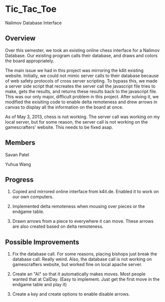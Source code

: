 Tic\_Tac\_Toe
=============

Nalimov Database Interface

Overview
--------

Over this semester, we took an existing online chess interface for a Nalimov Database. Our existing program calls their database, and draws and colors the board appropriately.

The main issue we had in this project was mirroring the k4it existing website. Initially, we could not mimic server calls to their database because of web safety protocols of cross server scripting. To bypass this, we made a server side script that recreates the server call the javascript file tries to make, gets the results, and returns these results back to the javascript file. This was our only major, difficult problem in this project. After solving it, we modified the exisiting code to enable delta remoteness and drew arrows in canvas to display all the information on the board at once.

As of May 3, 2013, chess is not working. The server call was working on my local server, but for some reason, the server call is not working on the gamescrafters' website. This needs to be fixed asap.

Members
-------

Savan Patel

Yuhua Wang

Progress
--------

1) Copied and mirrored online interface from k4it.de. Enabled it to work on our own computers.

2) Implemented delta remoteness when mousing over pieces or the endgame table.

3) Drawn arrows from a piece to everywhere it can move. These arrows are also created based on delta remoteness.

Possible Improvements
---------------------

1) Fix the database call. For some reasons, placing bishops just break the database call. Really weird. Also, the database call is not working on gamescrafters website, but worked fine on local apache server.

2) Create an "AI" so that it automatically makes moves. Most people wanted that at CalDay. (Easy to implement. Just get the first move in the endgame table and play it)

3) Create a key and create options to enable disable arrows.
